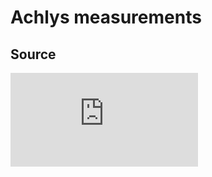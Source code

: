 # Achlys measurements

## Source

![matplotlib](https://matplotlib.org/3.2.1/gallery/lines_bars_and_markers/broken_barh.html#sphx-glr-gallery-lines-bars-and-markers-broken-barh-py)
